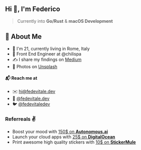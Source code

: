 ## Hi 👋, I'm Federico
> Currently into **Go/Rust** & **macOS Development**

## 👾 About Me
- 👋 I'm 21, currently living in Rome, Italy
- 🚀 Front End Engineer at @chilispa
- ✍️ I share my findings on [Medium](https://medium.com/@fede.vitale)
- 📸 Photos on [Unsplash](https://unsplash.com/@fedevitale)

#### 📬 Reach me at
- ✉️ [hi@fedevitale.dev](mailto:hi@fedevitale.dev) <br/>
- 📱 [@fedevitale.dev](https://instagram.com/fedevitale.dev/) <br/>
- 🐦 [@fedevitaledev](https://twitter.com/fedevitaledev/) <br/>

### Referreals ✌️
- Boost your mood with [150$ on **Autonomous.ai**](https://bit.ly/3iFXdcn) <br />
- Launch your cloud apps with [25$ on **DigitalOcean**](https://m.do.co/c/f88cef1a6e56) <br/>
- Print awesome high quality stickers with [10$ on **StickerMule**](https://www.stickermule.com/it/unlock?ref_id=6392580701&utm_medium=link&utm_source=invite)
<!-- - [Get 10$ on **Notion**](https://www.notion.so/?r=a343a2c1fbd9490c85dd67fe7576debc) <br/> -->
